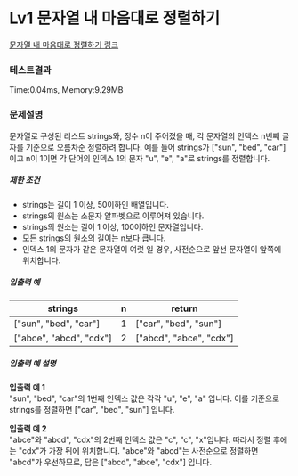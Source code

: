 # Lv1 문자열 내 마음대로 정렬하기
 [문자열 내 마음대로 정렬하기 링크]("https://school.programmers.co.kr/learn/courses/30/lessons/12915")

### 테스트결과
 Time:0.04ms, Memory:9.29MB


### 문제설명
<p>문자열로 구성된 리스트 strings와, 정수 n이 주어졌을 때, 각 문자열의 인덱스 n번째 글자를 기준으로 오름차순 정렬하려 합니다. 예를 들어 strings가 ["sun", "bed", "car"]이고 n이 1이면 각 단어의 인덱스 1의 문자 "u", "e", "a"로 strings를 정렬합니다.</p>

<h5>제한 조건</h5>

<ul>
    <li>strings는 길이 1 이상, 50이하인 배열입니다.</li>
    <li>strings의 원소는 소문자 알파벳으로 이루어져 있습니다.</li>
    <li>strings의 원소는 길이 1 이상, 100이하인 문자열입니다.</li>
    <li>모든 strings의 원소의 길이는 n보다 큽니다.</li>
    <li>인덱스 1의 문자가 같은 문자열이 여럿 일 경우, 사전순으로 앞선 문자열이 앞쪽에 위치합니다.</li>
</ul>

<h5>입출력 예</h5>
<table class="table">
<thead><tr>
    <th>strings</th>
    <th>n</th>
    <th>return</th>
</tr>
</thead>
<tbody><tr>
    <td>["sun", "bed", "car"]</td>
    <td>1</td>
    <td>["car", "bed", "sun"]</td>
</tr>
<tr>
    <td>["abce", "abcd", "cdx"]</td>
    <td>2</td>
    <td>["abcd", "abce", "cdx"]</td>
</tr>
</tbody>
</table>
<h5>입출력 예 설명</h5>

<p><strong>입출력 예 1</strong><br>
"sun", "bed", "car"의 1번째 인덱스 값은 각각 "u", "e", "a" 입니다. 이를 기준으로 strings를 정렬하면 ["car", "bed", "sun"] 입니다.</p>

<p><strong>입출력 예 2</strong><br>
"abce"와 "abcd", "cdx"의 2번째 인덱스 값은 "c", "c", "x"입니다. 따라서 정렬 후에는 "cdx"가 가장 뒤에 위치합니다. "abce"와 "abcd"는 사전순으로 정렬하면 "abcd"가 우선하므로, 답은 ["abcd", "abce", "cdx"] 입니다.</p>

